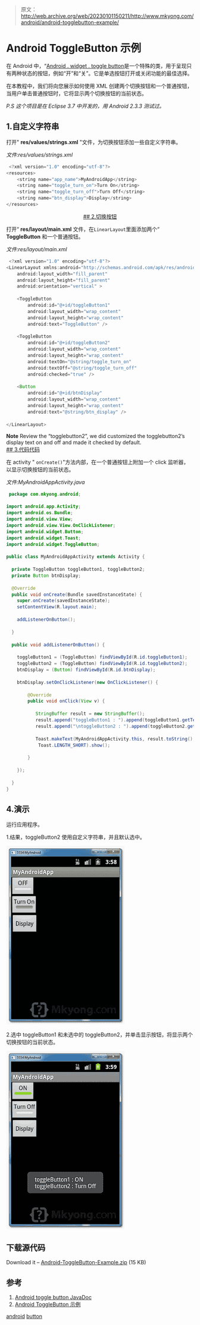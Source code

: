 > 原文：<http://web.archive.org/web/20230101150211/http://www.mkyong.com/android/android-togglebutton-example/>

# Android ToggleButton 示例

在 Android 中，“[Android . widget . toggle button](http://web.archive.org/web/20190306165030/http://developer.android.com/reference/android/widget/ToggleButton.html)是一个特殊的类，用于呈现只有两种状态的按钮，例如“开”和“关”。它是单选按钮打开或关闭功能的最佳选择。

在本教程中，我们将向您展示如何使用 XML 创建两个切换按钮和一个普通按钮，当用户单击普通按钮时，它将显示两个切换按钮的当前状态。

*P.S 这个项目是在 Eclipse 3.7 中开发的，用 Android 2.3.3 测试过。*

## 1.自定义字符串

打开" **res/values/strings.xml** "文件，为切换按钮添加一些自定义字符串。

*文件:res/values/strings.xml*

```java
 <?xml version="1.0" encoding="utf-8"?>
<resources>
    <string name="app_name">MyAndroidApp</string>
    <string name="toggle_turn_on">Turn On</string>
    <string name="toggle_turn_off">Turn Off</string>
    <string name="btn_display">Display</string>
</resources> 
```

 <ins class="adsbygoogle" style="display:block; text-align:center;" data-ad-format="fluid" data-ad-layout="in-article" data-ad-client="ca-pub-2836379775501347" data-ad-slot="6894224149">## 2.切换按钮

打开“ **res/layout/main.xml** 文件，在`LinearLayout`里面添加两个“ **ToggleButton** 和一个普通按钮。

*文件:res/layout/main.xml*

```java
 <?xml version="1.0" encoding="utf-8"?>
<LinearLayout xmlns:android="http://schemas.android.com/apk/res/android"
    android:layout_width="fill_parent"
    android:layout_height="fill_parent"
    android:orientation="vertical" >

    <ToggleButton
        android:id="@+id/toggleButton1"
        android:layout_width="wrap_content"
        android:layout_height="wrap_content"
        android:text="ToggleButton" />

    <ToggleButton
        android:id="@+id/toggleButton2"
        android:layout_width="wrap_content"
        android:layout_height="wrap_content"
        android:textOn="@string/toggle_turn_on"
        android:textOff="@string/toggle_turn_off"
        android:checked="true" />

    <Button
        android:id="@+id/btnDisplay"
        android:layout_width="wrap_content"
        android:layout_height="wrap_content"
        android:text="@string/btn_display" />

</LinearLayout> 
```

**Note**
Review the “togglebutton2”, we did customized the togglebutton2’s display text on and off and made it checked by default. <ins class="adsbygoogle" style="display:block" data-ad-client="ca-pub-2836379775501347" data-ad-slot="8821506761" data-ad-format="auto" data-ad-region="mkyongregion">## 3.代码代码

在 activity " `onCreate()`"方法内部，在一个普通按钮上附加一个 click 监听器，以显示切换按钮的当前状态。

*文件:MyAndroidAppActivity.java*

```java
 package com.mkyong.android;

import android.app.Activity;
import android.os.Bundle;
import android.view.View;
import android.view.View.OnClickListener;
import android.widget.Button;
import android.widget.Toast;
import android.widget.ToggleButton;

public class MyAndroidAppActivity extends Activity {

  private ToggleButton toggleButton1, toggleButton2;
  private Button btnDisplay;

  @Override
  public void onCreate(Bundle savedInstanceState) {
	super.onCreate(savedInstanceState);
	setContentView(R.layout.main);

	addListenerOnButton();

  }

  public void addListenerOnButton() {

	toggleButton1 = (ToggleButton) findViewById(R.id.toggleButton1);
	toggleButton2 = (ToggleButton) findViewById(R.id.toggleButton2);
	btnDisplay = (Button) findViewById(R.id.btnDisplay);

	btnDisplay.setOnClickListener(new OnClickListener() {

		@Override
		public void onClick(View v) {

		   StringBuffer result = new StringBuffer();
		   result.append("toggleButton1 : ").append(toggleButton1.getText());
		   result.append("\ntoggleButton2 : ").append(toggleButton2.getText());

		   Toast.makeText(MyAndroidAppActivity.this, result.toString(),
			Toast.LENGTH_SHORT).show();

		}

	});

  }
} 
```

## 4.演示

运行应用程序。

1.结果，toggleButton2 使用自定义字符串，并且默认选中。

![android togglebutton demo1](img/c8520b9742cb07731d034fe0ce88f335.png "android-togglebutton-demo1")

2.选中 toggleButton1 和未选中的 toggleButton2，并单击显示按钮，将显示两个切换按钮的当前状态。

![android togglebutton demo2](img/5c301dc4442fb1fffc25b0d09fd03469.png "android-togglebutton-demo2")

## 下载源代码

Download it – [Android-ToggleButton-Example.zip](http://web.archive.org/web/20190306165030/http://www.mkyong.com/wp-content/uploads/2011/11/Android-ToggleButton-Example.zip) (15 KB)

## 参考

1.  [Android toggle button JavaDoc](http://web.archive.org/web/20190306165030/http://developer.android.com/reference/android/widget/ToggleButton.html)
2.  [Android ToggleButton 示例](http://web.archive.org/web/20190306165030/http://developer.android.com/resources/tutorials/views/hello-formstuff.html#ToggleButton)

[android](http://web.archive.org/web/20190306165030/http://www.mkyong.com/tag/android/) [button](http://web.archive.org/web/20190306165030/http://www.mkyong.com/tag/button/)







